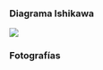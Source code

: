 
### Diagrama Ishikawa

<a href="ct-buen-gobierno/diagrama.jpg"><img class="contenido-imagen" src="ct-buen-gobierno/diagrama-previa.jpg"></a>

### Fotografías


